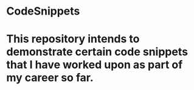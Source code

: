 # CodeSnippets
# This repository intends to demonstrate certain code snippets that I have worked upon as part of my career so far.
